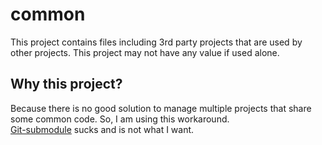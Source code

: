 common
======

This project contains files including 3rd party projects that are used by other projects. This project may not have any value if used alone.

## Why this project?
Because there is no good solution to manage multiple projects that share some common code. So, I am using this workaround.  
[Git-submodule](http://git-scm.com/docs/git-submodule) sucks and is not what I want.
